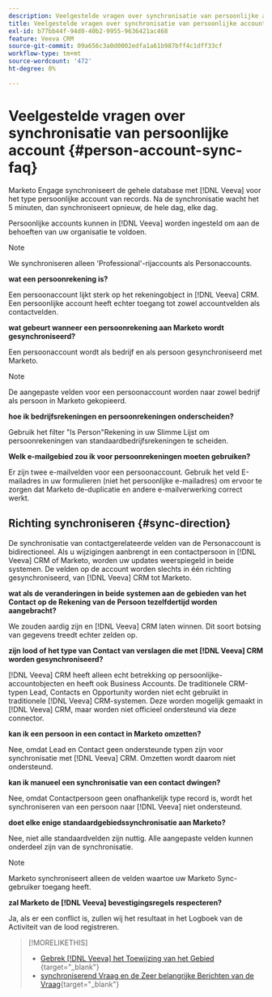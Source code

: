 ```yaml
---
description: Veelgestelde vragen over synchronisatie van persoonlijke accounts - Marketo-documenten - Productdocumentatie
title: Veelgestelde vragen over synchronisatie van persoonlijke account
exl-id: b77bb44f-94d0-40b2-9955-9636421ac468
feature: Veeva CRM
source-git-commit: 09a656c3a0d0002edfa1a61b987bff4c1dff33cf
workflow-type: tm+mt
source-wordcount: '472'
ht-degree: 0%

---
```


# Veelgestelde vragen over synchronisatie van persoonlijke account {#person-account-sync-faq}

Marketo Engage synchroniseert de gehele database met [!DNL Veeva] voor het type persoonlijke account van records. Na de synchronisatie wacht het 5 minuten, dan synchroniseert opnieuw, de hele dag, elke dag.

Persoonlijke accounts kunnen in [!DNL Veeva] worden ingesteld om aan de behoeften van uw organisatie te voldoen.

>[!NOTE]
>
>We synchroniseren alleen &#39;Professional&#39;-rijaccounts als Personaccounts.

**wat een persoonrekening is?**

Een persoonaccount lijkt sterk op het rekeningobject in [!DNL Veeva] CRM. Een persoonlijke account heeft echter toegang tot zowel accountvelden als contactvelden.

**wat gebeurt wanneer een persoonrekening aan Marketo wordt gesynchroniseerd?**

Een persoonaccount wordt als bedrijf en als persoon gesynchroniseerd met Marketo.

>[!NOTE]
>
>De aangepaste velden voor een persoonaccount worden naar zowel bedrijf als persoon in Marketo gekopieerd.

**hoe ik bedrijfsrekeningen en persoonrekeningen onderscheiden?**

Gebruik het filter &quot;Is Person&quot;Rekening in uw Slimme Lijst om persoonrekeningen van standaardbedrijfsrekeningen te scheiden.

**Welk e-mailgebied zou ik voor persoonrekeningen moeten gebruiken?**

Er zijn twee e-mailvelden voor een persoonaccount. Gebruik het veld E-mailadres in uw formulieren (niet het persoonlijke e-mailadres) om ervoor te zorgen dat Marketo de-duplicatie en andere e-mailverwerking correct werkt.

## Richting synchroniseren {#sync-direction}

De synchronisatie van contactgerelateerde velden van de Personaccount is bidirectioneel. Als u wijzigingen aanbrengt in een contactpersoon in [!DNL Veeva] CRM of Marketo, worden uw updates weerspiegeld in beide systemen. De velden op de account worden slechts in één richting gesynchroniseerd, van [!DNL Veeva] CRM tot Marketo.

**wat als de veranderingen in beide systemen aan de gebieden van het Contact op de Rekening van de Persoon tezelfdertijd worden aangebracht?**

We zouden aardig zijn en [!DNL Veeva] CRM laten winnen. Dit soort botsing van gegevens treedt echter zelden op.

**zijn lood of het type van Contact van verslagen die met [!DNL Veeva] CRM worden gesynchroniseerd?**

[!DNL Veeva] CRM heeft alleen echt betrekking op persoonlijke-accountobjecten en heeft ook Business Accounts. De traditionele CRM-typen Lead, Contacts en Opportunity worden niet echt gebruikt in traditionele [!DNL Veeva] CRM-systemen. Deze worden mogelijk gemaakt in [!DNL Veeva] CRM, maar worden niet officieel ondersteund via deze connector.

**kan ik een persoon in een contact in Marketo omzetten?**

Nee, omdat Lead en Contact geen ondersteunde typen zijn voor synchronisatie met [!DNL Veeva] CRM. Omzetten wordt daarom niet ondersteund.

**kan ik manueel een synchronisatie van een contact dwingen?**

Nee, omdat Contactpersoon geen onafhankelijk type record is, wordt het synchroniseren van een persoon naar [!DNL Veeva] niet ondersteund.

**doet elke enige standaardgebiedssynchronisatie aan Marketo?**

Nee, niet alle standaardvelden zijn nuttig. Alle aangepaste velden kunnen onderdeel zijn van de synchronisatie.

>[!NOTE]
>
>Marketo synchroniseert alleen de velden waartoe uw Marketo Sync-gebruiker toegang heeft.

**zal Marketo de [!DNL Veeva] bevestigingsregels respecteren?**

Ja, als er een conflict is, zullen wij het resultaat in het Logboek van de Activiteit van de lood registreren.

>[!MORELIKETHIS]
>
>* [&#x200B; Gebrek  [!DNL Veeva]  het Toewijzing van het Gebied &#x200B;](/help/marketo/product-docs/crm-sync/veeva-crm-sync/sync-details/default-veeva-field-mapping.md){target="_blank"}
>* [&#x200B; synchroniserend Vraag en de Zeer belangrijke Berichten van de Vraag &#x200B;](/help/marketo/product-docs/crm-sync/veeva-crm-sync/sync-details/syncing-call-and-call-key-messages.md){target="_blank"}
